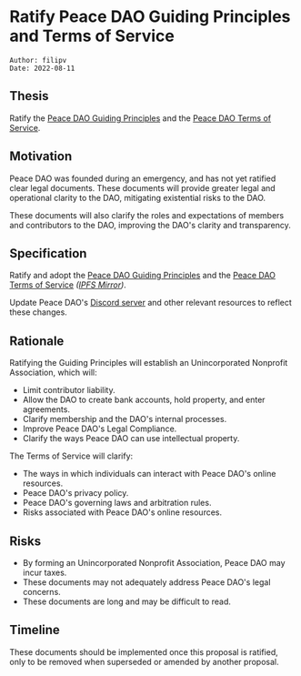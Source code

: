 # Ratify Peace DAO Guiding Principles and Terms of Service

```
Author: filipv
Date: 2022-08-11
```

## Thesis

Ratify the [Peace DAO Guiding Principles](https://gov.move.xyz/peace/legal/guiding-principals) and the [Peace DAO Terms of Service](https://gov.move.xyz/peace/legal/tos).

## Motivation

Peace DAO was founded during an emergency, and has not yet ratified clear legal documents. These documents will provide greater legal and operational clarity to the DAO, mitigating existential risks to the DAO.

These documents will also clarify the roles and expectations of members and contributors to the DAO, improving the DAO's clarity and transparency.

## Specification

Ratify and adopt the [Peace DAO Guiding Principles](https://gov.move.xyz/peace/legal/guiding-principals) and the [Peace DAO Terms of Service](https://gov.move.xyz/peace/legal/tos) *([IPFS Mirror](https://gateway.pinata.cloud/ipfs/QmSYd5ZpWA8pzp2fUmvAkvDc9u4TB3LwVpNBhzJk437A4B))*.

Update Peace DAO's [Discord server](https://discord.gg/movexyz) and other relevant resources to reflect these changes.

## Rationale

Ratifying the Guiding Principles will establish an Unincorporated Nonprofit Association, which will:
- Limit contributor liability.
- Allow the DAO to create bank accounts, hold property, and enter agreements.
- Clarify membership and the DAO's internal processes.
- Improve Peace DAO's Legal Compliance.
- Clarify the ways Peace DAO can use intellectual property.

The Terms of Service will clarify:
- The ways in which individuals can interact with Peace DAO's online resources.
- Peace DAO's privacy policy.
- Peace DAO's governing laws and arbitration rules.
- Risks associated with Peace DAO's online resources.

## Risks

- By forming an Unincorporated Nonprofit Association, Peace DAO may incur taxes.
- These documents may not adequately address Peace DAO's legal concerns.
- These documents are long and may be difficult to read.

## Timeline

These documents should be implemented once this proposal is ratified, only to be removed when superseded or amended by another proposal.
